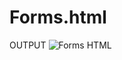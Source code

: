 # Forms.html
OUTPUT ![Forms HTML](https://user-images.githubusercontent.com/114283330/192153747-ce17d59e-30d6-4296-b5ca-44f09eb6a13e.png)
